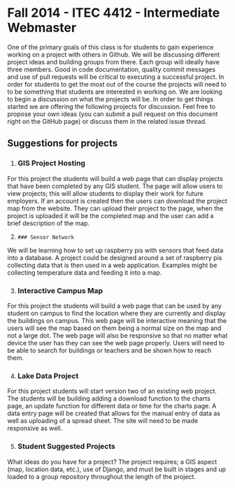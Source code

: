# Fall 2014 -  ITEC 4412 - Intermediate Webmaster

One of the primary goals of this class is for students to gain experience working on a project with others in Github.  We will be discussing different project ideas and building groups from there.  Each group will ideally have three members.  Good in code documentation, quality commit messages and use of pull requests will be critical to executing a successful project.  In order for students to get the most out of the course the projects will need to to be something that students are interested in working on.  We are looking to begin a discussion on what the projects will be.  In order to get things started we are offering the following projects for discussion.  Feel free to propose your own ideas (you can submit a pull request on this document right on the GitHub page) or discuss them in the related issue thread.

## Suggestions for projects

1.	### GIS Project Hosting
For this project the students will build a web page that can display projects that have been completed by any GIS student. The page will allow users to view projects; this will allow students to display their work for future employers. If an account is created then the users can download the project map from the website. They can upload their project to the page, when the project is uploaded it will be the completed map and the user can add a brief description of the map. 

2.     ### Sensor Network
We will be learning how to set up raspberry pis with sensors that feed data into a database.  A project could be designed around a set of raspberry pis collecting data that is then used in a web application.  Examples might be collecting temperature data and feeding it into a map.


3.	### Interactive Campus Map
For this project the students will build a web page that can be used by any student on campus to find the location where they are currently and display the buildings on campus. This web page will be interactive meaning that the users will see the map based on them being a normal size on the map and not a large dot. The web page will also be responsive so that no matter what device the user has they can see the web page properly. Users will need to be able to search for buildings or teachers and be shown how to reach them.

4.	### Lake Data Project
For this project students will start version two of an existing web project. The students will be building adding a download function to the charts page, an update function for different data or time for the charts page. A data entry page will be created that allows for the manual entry of data as well as uploading of a spread sheet. The site will need to be made responsive as well. 

5.	### Student Suggested Projects
What ideas do you have for a project? The project requires; a GIS aspect (map, location data, etc.), use of Django, and must be built in stages and up loaded to a group repository throughout the length of the project.
